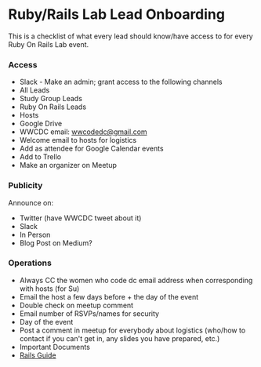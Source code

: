 # Ruby/Rails Lab Lead Onboarding
This is a checklist of what every lead should know/have access to for every Ruby On Rails Lab event.
### Access
* Slack - Make an admin; grant access to the following channels
 * All Leads
 * Study Group Leads
 * Ruby On Rails Leads
 * Hosts
* Google Drive
* WWCDC email: wwcodedc@gmail.com
* Welcome email to hosts for logistics
* Add as attendee for Google Calendar events
* Add to Trello
* Make an organizer on Meetup

### Publicity
Announce on:
* Twitter (have WWCDC tweet about it)
* Slack
* In Person
* Blog Post on Medium?

### Operations
* Always CC the women who code dc email address when corresponding with hosts (for Su)
* Email the host a few days before + the day of the event
 * Double check on meetup comment
 * Email number of RSVPs/names for security
* Day of the event
 * Post a comment in meetup for everybody about logistics (who/how to contact if you can't get in, any slides you have prepared, etc.)
* Important Documents
 * [Rails Guide](https://github.com/womenwhocodedc/ruby-on-rails-community/blob/master/rails_guide.md)